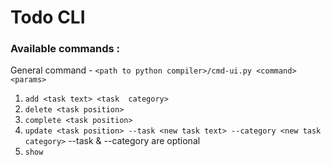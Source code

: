 # Todo CLI

### Available commands : 

General command - `<path to python compiler>/cmd-ui.py <command> <params>`

1. `add <task text> <task  category>`
2. `delete <task position>`
3. `complete <task position>`
4. `update <task position> --task <new task text> --category <new task category>` --task & --category are optional
5. `show`
